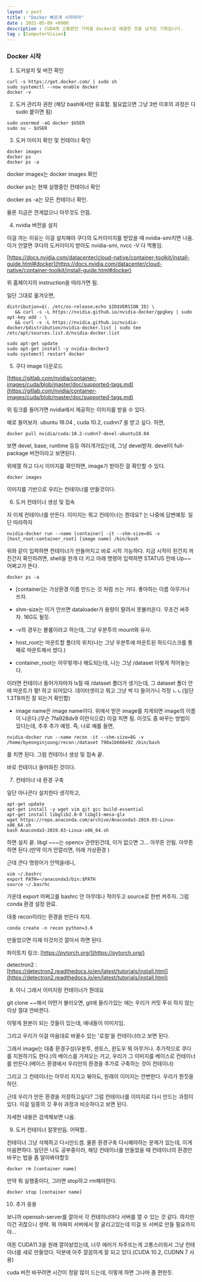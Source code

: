 ```yaml
---
layout : post
title : "Docker 빠르게 시작하자"
date : 2021-05-09 +0900
description : CUDA에 고통받던 기억을 docker로 해결한 것을 남겨둔 기록입니다.
tag : [ComputerVision]
---
```


### Docker 시작



1. 도커설치 및 버전 확인

```shell
curl -s https://get.docker.com/ | sudo sh
sudo systemctl --now enable docker
docker -v
```



2. 도커 관리자 권한 (해당 bash에서만 유효함. 필요없으면 그냥 3번 이후의 과정은 다 sudo 붙이면 됨)

```shell
sudo usermod -aG docker $USER
sudo su - $USER
```

 

3. 도커 이미지 확인 및 컨테이너 확인

```shell
docker images
docker ps
docker ps -a
```

docker images는 docker images 확인

docker ps는 현재 실행중인 컨테이너 확인

docker ps -a는 모든 컨테이너 확인.

물론 지금은 깐게없으니 아무것도 안뜸.



4. nvidia 버전을 설치

이걸 까는 이유는 이걸 설치해야 쿠다의 도커이미지를 받았을 때 nvidia-smi치면 나옴. 이거 안깔면 쿠다의 도커이미지 받아도 nvidia-smi, nvcc -V 다 먹통임.

[https://docs.nvidia.com/datacenter/cloud-native/container-toolkit/install-guide.html#docker](https://docs.nvidia.com/datacenter/cloud-native/container-toolkit/install-guide.html#docker)

 위 홈페이지의 instruction을 따라가면 됨.

일단 그대로 옮겨오면,

```shell
distribution=$(. /etc/os-release;echo $ID$VERSION_ID) \
   && curl -s -L https://nvidia.github.io/nvidia-docker/gpgkey | sudo apt-key add - \
   && curl -s -L https://nvidia.github.io/nvidia-docker/$distribution/nvidia-docker.list | sudo tee /etc/apt/sources.list.d/nvidia-docker.list
   
sudo apt-get update
sudo apt-get install -y nvidia-docker2
sudo systemctl restart docker
```



5. 쿠다 image 다운로드

[https://gitlab.com/nvidia/container-images/cuda/blob/master/doc/supported-tags.md](https://gitlab.com/nvidia/container-images/cuda/blob/master/doc/supported-tags.md)

위 링크를 들어가면 nvidia에서 제공하는 이미지를 받을 수 있다.

예로 들어보자. ubuntu 18.04 , cuda 10.2, cudnn7 을 받고 싶다. 하면,

```shell
docker pull nvidia/cuda:10.2-cudnn7-devel-ubuntu18.04
```

 보면 devel, base, runtime 등등 여러개가있는데, 그냥 devel받자. devel이 full-package 버전이라고 보면된다.

 위에껄 하고 다시 이미지를 확인하면, image가 받아진 걸 확인할 수 있다.

```shell
docker images
```

 이미지를 기반으로 우리는 컨테이너를 만들것이다.



6. 도커 컨테이너 생성 및 접속

자 이제 컨테이너를 만든다. 이미지는 뭐고 컨테이너는 뭔데요? 는 나중에 답변예정. 일단 따라하자

```shell
nvidia-docker run --name [container] -it --shm-size=8G -v [host_root:container_root] [image name] /bin/bash
```

 위와 같이 입력하면 컨테이너가 만들어지고 바로 시작 가능하다. 지금 시작이 된건지 꺼진건지 확인하려면, shell을 한개 더 키고 아래 명령어 입력하면 STATUS 란에 Up~~ 어쩌고가 뜬다.

```shell
docker ps -a
```



-  [container]는 가상환경 이름 만드는 것 처럼 쓰는 거다. 좋아하는 이름 아무거나 쓰자.

- shm-size는 이거 안쓰면 dataloader가 용량이 딸려서 못불러온다. 무조건 써주자. 16G도 될듯.

- -v의 경우는 볼륨이라고 하는데, 그냥 우분투의 mount와 유사.

- host_root는 마운트할 폴더의 위치(나는 그냥 우분투에 마운트된 하드디스크를 통째로 마운트해서 썼다.)

- container_root는 아무렇게나 해도되는데, 나는 그냥 /dataset 이렇게 적어놓는다.

이러면 컨테이너 들어가자마자 ls칠 때 /dataset 폴더가 생기는데, 그 dataset 폴더 안에 마운트가 뙇! 하고 되어있다. 데이터셋이고 뭐고 그냥 싹 다 들어가니 걱정 ㄴㄴ(일단 1.3TB까진 잘 되는거 확인함)

- image name은 image name이다. 위에서 받은 image를 치게되면 image의 이름이 나온다.(무슨 7fa928dv9 이런식으로) 이걸 치면 됨. 이것도 좀 바꾸는 방법이 있다는데, 추후 추가 예정. 즉, 나로 예를 들면,



```shell
nvidia-docker run --name recon -it --shm-size=8G -v /home/byeonginjoung/recon:/dataset 798a1b666e92 /bin/bash
```

 를 치면 된다. 그럼 컨테이너 생성 및 접속 끝.



 바로 컨테이너 들어와진 것이다.



7. 컨테이너 내 환경 구축

일단 아나콘다 설치한다 생각하고,

```shell
apt-get update
apt-get install -y wget vim git gcc build-essential
apt-get install libglib2.0-0 libgl1-mesa-glx
wget https://repo.anaconda.com/archive/Anaconda3-2019.03-Linux-x86_64.sh
bash Anaconda3-2019.03-Linux-x86_64.sh
```

 하면 설치 끝. libgl ~~~는 opencv 관련된건데, 이거 없으면 그... 아무튼 안됨. 아무튼 하면 된다.(만약 이거 안깔리면, 아래 가상환경 )

근데 콘다 명령어가 안먹을테니,

```shell
vim ~/.bashrc
export PATH=~/anaconda3/bin:$PATH
source ~/.basrhc
```

 가운데 export 어쩌고를 bashrc 안 아무데나 적어두고 source로 한번 켜주자. 그럼 conda 환경 설정 완료.

 대충 recon이라는 환경을 만든다 치자.

```shell
conda create -n recon python=3.6
```

 만들었으면 이제 이것저것 깔아서 하면 된다.

파이토치 링크: [https://pytorch.org/](https://pytorch.org/)

detectron2 : [https://detectron2.readthedocs.io/en/latest/tutorials/install.html](https://detectron2.readthedocs.io/en/latest/tutorials/install.html)



8. 아니 그래서 이미지랑 컨테이너가 뭔데요

git clone ~~해서 어떤거 불러오면, git에 올라가있는 애는 우리가 커밋 푸쉬 하지 않는이상 절대 안바뀐다.

이렇게 원본이 되는 것들이 있는데, 얘내들이 이미지임.

그리고 우리가 이걸 마음대로 바꿀수 있는 '로컬'을 컨테이너라고 보면 된다.

그래서 image는 대충 환경구성(우분투, 센토스, 윈도우 뭐 아무거나. 추가적으로 쿠다를 지원하기도 한다.)의 베이스를 가져오는 거고, 우리가 그 이미지를 베이스로 컨테이너를 만든다.(베이스 환경에서 우리만의 환경을 추가로 구축하는 것이 컨테이너)

그리고 그 컨테이너는 아무리 지지고 볶아도, 원래의 이미지는 안변한다. 우리가 뭔짓을 하던. 

근데 우리가 만든 환경을 저장하고싶다? 그럼 컨테이너를 이미지로 다시 만드는 과정이 있다. 이걸 일종의 깃 푸쉬 과정과 비슷하다고 보면 된다.

 자세한 내용은 검색해보면 나옴.



9. 도커 컨테이너 잘못만듬. 어떡함..

컨테이너 그냥 삭제하고 다시만드셈. 물론 환경구축 다시해야하는 문제가 있는데, 이게 마음편하다. 일단은 나도 공부중이라, 해당 컨테이너를 만들었을 때 컨테이너의 환경만 바꾸는 법을 좀 알아봐야할듯

```shell
docker rm [container name]
```

 만약 뭐 실행중이다, 그러면 stop하고 rm해야한다.

```shell
docker stop [container name]
```



10. 추가 응용

보니까 openssh-server를 깔아서 각 컨테이너마다 서버를 열 수 있는 것 같다. 하지만 이건 귀찮으니 생략. 뭐 어짜피 서버에서 잘 굴리고있는데 이걸 또 서버로 만들 필요까지야...



 여튼 CUDA11.3을 원래 깔아놨었는데, 너무 에러가 자주뜨는게 고통스러워서 그냥 컨테이너를 새로 만들었다. 덕분에 아주 깔끔하게 잘 되고 있다.(CUDA 10.2, CUDNN 7 사용)



 cuda 버전 바꾸려면 시간이 정말 많이 드는데, 이렇게 하면 그나마 좀 편한듯.







